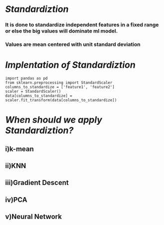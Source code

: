 # *Standardiztion* #


### It is done to standardize independent features in a fixed range or else the big values will dominate ml model. ###

### Values are mean centered with unit standard deviation ###

# *Implentation of Standardiztion* #

    import pandas as pd
    from sklearn.preprocessing import StandardScaler
    columns_to_standardize = ['feature1', 'feature2']
    scaler = StandardScaler()
    data[columns_to_standardize] = scaler.fit_transform(data[columns_to_standardize])



# *When should we apply Standardiztion?* #

## i)k-mean
## ii)KNN
## iii)Gradient Descent
## iv)PCA
## v)Neural Network

